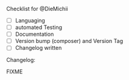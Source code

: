 Checklist for @DieMichii
- [ ] Languaging
- [ ] automated Testing
- [ ] Documentation
- [ ] Version bump (composer) and Version Tag
- [ ] Changelog written

Changelog:

FIXME
